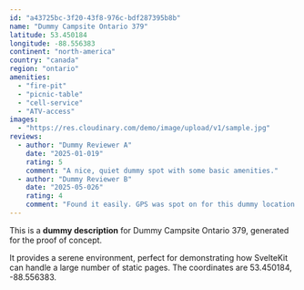 ```yaml
---
id: "a43725bc-3f20-43f8-976c-bdf287395b8b"
name: "Dummy Campsite Ontario 379"
latitude: 53.450184
longitude: -88.556383
continent: "north-america"
country: "canada"
region: "ontario"
amenities:
  - "fire-pit"
  - "picnic-table"
  - "cell-service"
  - "ATV-access"
images:
  - "https://res.cloudinary.com/demo/image/upload/v1/sample.jpg"
reviews:
  - author: "Dummy Reviewer A"
    date: "2025-01-019"
    rating: 5
    comment: "A nice, quiet dummy spot with some basic amenities."
  - author: "Dummy Reviewer B"
    date: "2025-05-026"
    rating: 4
    comment: "Found it easily. GPS was spot on for this dummy location."
---
```


This is a **dummy description** for Dummy Campsite Ontario 379, generated for the proof of concept.

It provides a serene environment, perfect for demonstrating how SvelteKit can handle a large number of static pages. The coordinates are 53.450184, -88.556383.

